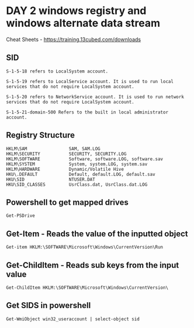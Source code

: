 # DAY 2 windows registry and windows alternate data stream
Cheat Sheets - https://training.13cubed.com/downloads
## SID
```
S-1-5-18 refers to LocalSystem account.

S-1-5-19 refers to LocalService account. It is used to run local services that do not require LocalSystem account.

S-1-5-20 refers to NetworkService account. It is used to run network services that do not require LocalSystem account.

S-1-5-21-domain-500 Refers to the built in local administrator account. 
```
## Registry Structure
```
HKLM\SAM                SAM, SAM.LOG
HKLM\SECURITY           SECURITY, SECURITY.LOG
HKLM\SOFTWARE           Software, software.LOG, software.sav
HKLM\SYSTEM             System, system.LOG, system.sav
HKLM\HARDWARE           Dynamic/Volatile Hive
HKU\.DEFAULT            Default, default.LOG, default.sav
HKU\SID                 NTUSER.DAT
HKU\SID_CLASSES         UsrClass.dat, UsrClass.dat.LOG
```
## Powershell to get mapped drives
```
Get-PSDrive
```
## Get-Item - Reads the value of the inputted object
```
Get-item HKLM:\SOFTWARE\Microsoft\Windows\CurrentVersion\Run
```
## Get-ChildItem - Reads sub keys from the input value
```
Get-ChildItem HKLM:\SOFTWARE\Microsoft\Windows\CurrentVersion\
```
## Get SIDS in powershell
```
Get-WmiObject win32_useraccount | select-object sid  
```
